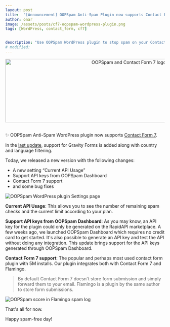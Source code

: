 ```yaml
---
layout: post
title:  "[Announcement] OOPSpam Anti-Spam Plugin now supports Contact Form 7"
author: onar
image: /assets/posts/cf7-oopspam-wordpress-plugin.png
tags: [WordPress, contact_form, cf7]


description: "Use OOPSpam WordPress plugin to stop spam on your Contact Form 7 forms"
# modified: 
---
```

<center>
<a href="https://wordpress.org/plugins/oopspam-anti-spam/">
<img loading="lazy"  width="772" style="height: 200px;object-fit: cover;" alt="OOPSpam and Contact Form 7 logos" src="/blog/assets/posts/cf7-oopspam-wordpress-plugin.png">
</a>
</center>
<br/>

✨ OOPSpam Anti-Spam WordPress plugin now supports [Contact Form 7](https://contactform7.com/).

In the [last update](https://www.oopspam.com/blog/oopspam-supports-gravity-forms), support for Gravity Forms is added along with country and language filtering.

Today, we released a new version with the following changes:

- A new setting “Current API Usage”
- Support API keys from OOPSpam Dashboard
- Contact Form 7 support
- and some bug fixes

![OOPSpam WordPress plugin Settings page](/blog/assets/posts/oopspam-wp.png "OOPSpam WordPress plugin Settings page")

**Current API Usage**: This allows you to see the number of remaining spam checks and the current limit according to your plan.

**Support API keys from OOPSpam Dashboard**: As you may know, an API key for the plugin could only be generated on the RapidAPI marketplace. A few weeks ago, we launched OOPSpam Dashboard which requires no credit card to get started. It's also possible to generate an API key and test the API without doing any integration. This update brings support for the API keys generated through OOPSpam Dashboard.

**Contact Form 7 support**: The popular and perhaps most used contact form plugin with 5M installs. Our plugin integrates both with Contact Form 7 and Flamingo.

> By default Contact Form 7 doesn't store form submission and simply forward them to your email. Flamingo is a plugin by the same author to store form submissions.

![OOPSpam score in Flamingo spam log](/blog/assets/posts/spam-log.png "OOPSpam score in Flamingo spam log")

That's all for now.

Happy spam-free day!